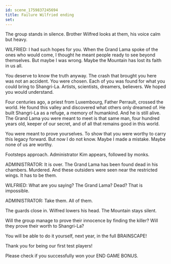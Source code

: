 ```yaml
---
id: scene_1759837245694
title: Failure Wilfried ending
set:
---
```


The group stands in silence.
Brother Wilfred looks at them, his voice calm but heavy.

WILFRIED: I had such hopes for you.
When the Grand Lama spoke of the ones who would come,
I thought he meant people ready to see beyond themselves.
But maybe I was wrong.
Maybe the Mountain has lost its faith in us all.

You deserve to know the truth anyway.
The crash that brought you here was not an accident.
You were chosen.
Each of you was found for what you could bring to Shangri-La.
Artists, scientists, dreamers, believers.
We hoped you would understand.

Four centuries ago, a priest from Luxembourg, Father Perrault, crossed the world.
He found this valley and discovered what others only dreamed of.
He built Shangri-La as a refuge, a memory of humankind.
And he is still alive.
The Grand Lama you were meant to meet is that same man,
four hundred years old, keeper of our secret,
and of all that remains good in this world.

You were meant to prove yourselves.
To show that you were worthy to carry this legacy forward.
But now I do not know.
Maybe I made a mistake.
Maybe none of us are worthy.

Footsteps approach.
Administrator Kim appears, followed by monks.

ADMINISTRATOR: It is over.
The Grand Lama has been found dead in his chambers. Murdered.
And these outsiders were seen near the restricted wings.
It has to be them.

WILFRIED: What are you saying? The Grand Lama? Dead? That is impossible.

ADMINISTRATOR: Take them. All of them.

The guards close in.
Wilfred lowers his head.
The Mountain stays silent.

Will the group manage to prove their innocence by finding the killer? Will they prove their worth to Shangri-La?

You will be able to do it yourself, next year, in the full BRAINSCAPE!

Thank you for being our first test players!

Please check if you successfully won your END GAME BONUS.

